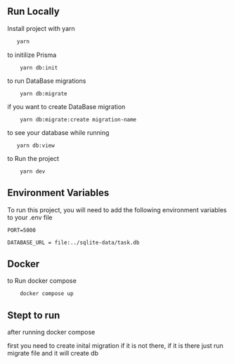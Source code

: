 ## Run Locally

Install project with yarn

```bash
   yarn
``` 

to initilize Prisma
``` 
    yarn db:init   
``` 

to run DataBase migrations
``` 
    yarn db:migrate   
``` 

if you want to create DataBase migration
``` 
    yarn db:migrate:create migration-name   
``` 

to see your database while running  

``` 
   yarn db:view   
```

to Run the project 

``` 
    yarn dev   
```  

## Environment Variables

To run this project, you will need to add the following environment variables to your .env file

`PORT=5000` 

`DATABASE_URL = file:../sqlite-data/task.db`

## Docker

to Run docker compose
``` 
    docker compose up
``` 

## Stept to run


after running docker compose 

first you need to create inital migration if it is not there, if it is there just run migrate file and it will create db